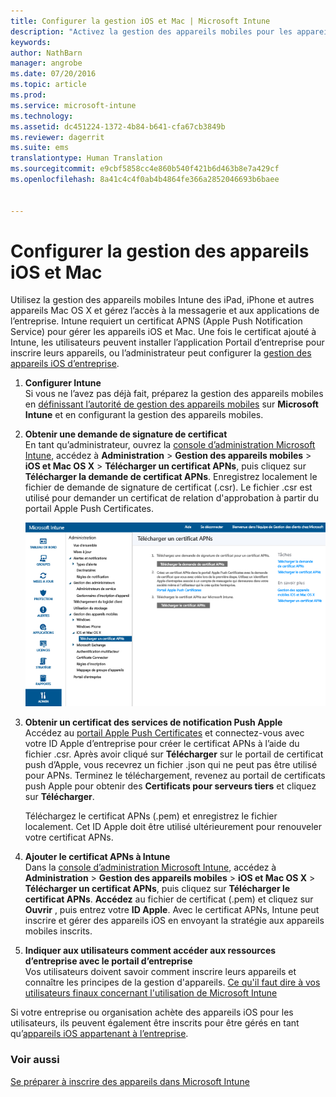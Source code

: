 ```yaml
---
title: Configurer la gestion iOS et Mac | Microsoft Intune
description: "Activez la gestion des appareils mobiles pour les appareils iOS, notamment iPad et iPhone, ainsi que les appareils Mac OS X avec Microsoft Intune."
keywords: 
author: NathBarn
manager: angrobe
ms.date: 07/20/2016
ms.topic: article
ms.prod: 
ms.service: microsoft-intune
ms.technology: 
ms.assetid: dc451224-1372-4b84-b641-cfa67cb3849b
ms.reviewer: dagerrit
ms.suite: ems
translationtype: Human Translation
ms.sourcegitcommit: e9cbf5858cc4e860b540f421b6d463b8e7a429cf
ms.openlocfilehash: 8a41c4c4f0ab4b4864fe366a2852046693b6baee


---
```


# Configurer la gestion des appareils iOS et Mac
Utilisez la gestion des appareils mobiles Intune des iPad, iPhone et autres appareils Mac OS X et gérez l’accès à la messagerie et aux applications de l’entreprise. Intune requiert un certificat APNS (Apple Push Notification Service) pour gérer les appareils iOS et Mac. Une fois le certificat ajouté à Intune, les utilisateurs peuvent installer l’application Portail d’entreprise pour inscrire leurs appareils, ou l’administrateur peut configurer la [gestion des appareils iOS d’entreprise](enroll-corporate-owned-ios-devices-in-microsoft-intune.md).

1.  **Configurer Intune**<br>
    Si vous ne l’avez pas déjà fait, préparez la gestion des appareils mobiles en [définissant l’autorité de gestion des appareils mobiles](get-ready-to-enroll-devices-in-microsoft-intune.md#set-mobile-device-management-authority) sur **Microsoft Intune** et en configurant la gestion des appareils mobiles.

2.  **Obtenir une demande de signature de certificat**<br>
    En tant qu’administrateur, ouvrez la [console d’administration Microsoft Intune](http://manage.microsoft.com), accédez à **Administration** &gt; **Gestion des appareils mobiles** &gt; **iOS et Mac OS X** &gt; **Télécharger un certificat APNs**, puis cliquez sur **Télécharger la demande de certificat APNs**. Enregistrez localement le fichier de demande de signature de certificat (.csr). Le fichier .csr est utilisé pour demander un certificat de relation d'approbation à partir du portail Apple Push Certificates.

    ![Boîte de dialogue Télécharger un certificat APNs](../media/Intune-iOS-enrollment-with-apns.png)

3.  **Obtenir un certificat des services de notification Push Apple**<br>
    Accédez au [portail Apple Push Certificates](http://go.microsoft.com/fwlink/?LinkId=269844) et connectez-vous avec votre ID Apple d’entreprise pour créer le certificat APNs à l’aide du fichier .csr. Après avoir cliqué sur **Télécharger** sur le portail de certificat push d’Apple, vous recevrez un fichier .json qui ne peut pas être utilisé pour APNs. Terminez le téléchargement, revenez au portail de certificats push Apple pour obtenir des **Certificats pour serveurs tiers** et cliquez sur **Télécharger**.

    Téléchargez le certificat APNs (.pem) et enregistrez le fichier localement. Cet ID Apple doit être utilisé ultérieurement pour renouveler votre certificat APNs.

4.  **Ajouter le certificat APNs à Intune**<br>
    Dans la [console d’administration Microsoft Intune](http://manage.microsoft.com), accédez à **Administration** &gt; **Gestion des appareils mobiles** &gt; **iOS et Mac OS X** &gt; **Télécharger un certificat APNs**, puis cliquez sur **Télécharger le certificat APNs**. **Accédez** au fichier de certificat (.pem) et cliquez sur **Ouvrir** , puis entrez votre **ID Apple**. Avec le certificat APNs, Intune peut inscrire et gérer des appareils iOS en envoyant la stratégie aux appareils mobiles inscrits.

5.  **Indiquer aux utilisateurs comment accéder aux ressources d’entreprise avec le portail d’entreprise**<br>
    Vos utilisateurs doivent savoir comment inscrire leurs appareils et connaître les principes de la gestion d'appareils. [Ce qu'il faut dire à vos utilisateurs finaux concernant l'utilisation de Microsoft Intune](what-to-tell-your-end-users-about-using-microsoft-intune.md)

Si votre entreprise ou organisation achète des appareils iOS pour les utilisateurs, ils peuvent également être inscrits pour être gérés en tant qu’[appareils iOS appartenant à l’entreprise](enroll-corporate-owned-ios-devices-in-microsoft-intune.md).

### Voir aussi
[Se préparer à inscrire des appareils dans Microsoft Intune](get-ready-to-enroll-devices-in-microsoft-intune.md)



<!--HONumber=Jul16_HO4-->


